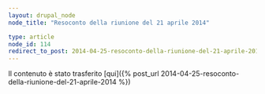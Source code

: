 ```yaml
---
layout: drupal_node
node_title: "Resoconto della riunione del 21 aprile 2014"

type: article
node_id: 114
redirect_to_post: 2014-04-25-resoconto-della-riunione-del-21-aprile-2014
---
```


Il contenuto è stato trasferito [qui]({% post_url 2014-04-25-resoconto-della-riunione-del-21-aprile-2014 %})